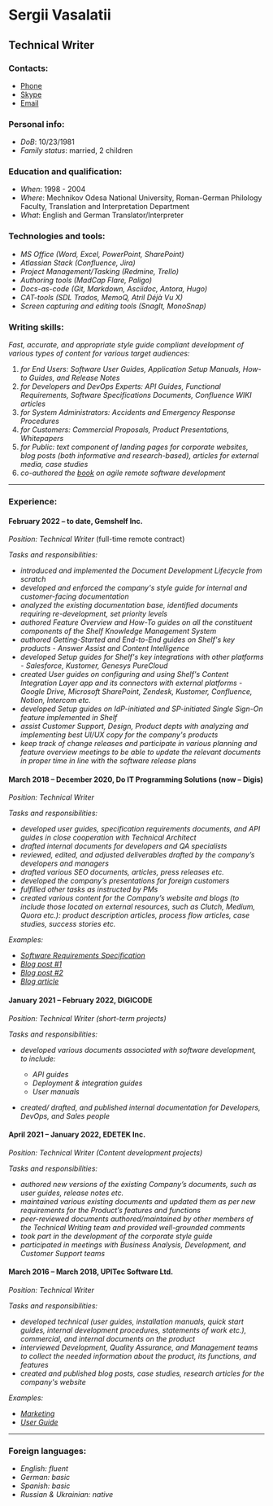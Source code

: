# Sergii Vasalatii

## Technical Writer

### Contacts: 

- <a href="tel:+380984376962">Phone</a>
- <a href="skype:Odessiter?call">Skype</a>
- <a href="mailto:svasalatii@gmail.com">Email</a>

### Personal info: 

* *DoB*: 10/23/1981
* *Family status*: married, 2 children

### Education and qualification:  

- *When*: 1998 - 2004 
- *Where*: Mechnikov Odesa National University, Roman-German Philology Faculty, Translation and Interpretation Department
- *What*: English and German Translator/Interpreter

### Technologies and tools:

* *MS Office (Word, Excel, PowerPoint, SharePoint)*
* *Atlassian Stack (Confluence, Jira)*
* *Project Management/Tasking (Redmine, Trello)*
* *Authoring tools (MadCap Flare, Paligo)*
* *Docs-as-code (Git, Markdown, Asciidoc, Antora, Hugo)*
* *CAT-tools (SDL Trados, MemoQ, Atril Déjà Vu X)*
* *Screen capturing and editing tools (SnagIt, MonoSnap)*

### Writing skills:

*Fast, accurate, and appropriate style guide compliant development of various types of content for various target audiences:*

1. *for End Users: Software User Guides, Application Setup Manuals, How-to Guides, and Release Notes*
2. *for Developers and DevOps Experts: API Guides, Functional Requirements, Software Specifications Documents, Confluence WIKI articles*
3. *for System Administrators: Accidents and Emergency Response Procedures*
4. *for Customers: Commercial Proposals, Product Presentations, Whitepapers*
5. *for Public: text component of landing pages for corporate websites, blog posts (both informative and research-based), articles for external media, case studies*
6. *co-authored the [book](https://www.amazon.com/Agile-Remote-Software-Development-Practical-ebook/dp/B088TRFW5F) on agile remote software development*
---
### Experience:

#### February 2022 – to date, Gemshelf Inc.

*Position: Technical Writer* (full-time remote contract)

*Tasks and responsibilities:*

* *introduced and implemented the Document Development Lifecycle from scratch*
* *developed and enforced the company's style guide for internal and customer-facing documentation*
* *analyzed the existing documentation base, identified documents requiring re-development, set priority levels*
* *authored Feature Overview and How-To guides on all the constituent components of the Shelf Knowledge Management System*
* *authored Getting-Started and End-to-End guides on Shelf's key products - Answer Assist and Content Intelligence*
* *developed Setup guides for Shelf's key integrations with other platforms - Salesforce, Kustomer, Genesys PureCloud*
* *created User guides on configuring and using Shelf's Content Integration Layer app and its connectors with external platforms - Google Drive, Microsoft SharePoint, Zendesk, Kustomer, Confluence, Notion, Intercom etc.*
* *developed Setup guides on IdP-initiated and SP-initiated Single Sign-On feature implemented in Shelf*
* *assist Customer Support, Design, Product depts with analyzing and implementing best UI/UX copy for the company's products*
* *keep track of change releases and participate in various planning and feature overview meetings to be able to update the relevant documents in proper time in line with the software release plans*

#### March 2018 – December 2020,	Do IT Programming Solutions (now – Digis)

*Position: Technical Writer*

*Tasks and responsibilities:*

* *developed user guides, specification requirements documents, and API guides in close cooperation with Technical Architect*
* *drafted internal documents for developers and QA specialists*
* *reviewed, edited, and adjusted deliverables drafted by the company’s developers and managers*
* *drafted various SEO documents, articles, press releases etc.* 
* *developed the company’s presentations for foreign customers* 
* *fulfilled other tasks as instructed by PMs*
* *created various content for the Company’s website and blogs (to include those located on external resources, such as Clutch, Medium, Quora etc.): product description articles, process flow articles, case studies, success stories etc.*

*Examples:*

* *[Software Requirements Specification](**https://docs.google.com/document/d/13avZT-4zEs42rdlRJTp92m6I98UhNcikinTK69fHLJc/edit#**)*
* *[Blog post #1](https://digiscorp.com/blog/why-do-startups-fail/)*
* *[Blog post #2](https://digiscorp.com/blog/a-bunch-of-reasons-to-build-a-crm-for-hospital-management/)*
* *[Blog article](https://digiscorp.com/blog/how-to-develop-a-diabetes-control-app-like-mysugr/)*


#### January 2021 – February 2022, 	DIGICODE

*Position: Technical Writer (short-term projects)*

*Tasks and responsibilities:*

* *developed various documents associated with software development, to include:*
  * *API guides*
  * *Deployment & integration guides*
  * *User manuals*

*  *created/ drafted, and published internal documentation for Developers, DevOps, and Sales people*


#### April 2021 – January 2022, 	EDETEK Inc.

*Position: Technical Writer (Content development projects)*

*Tasks and responsibilities:*

* *authored new versions of the existing Company’s documents, such as user guides, release notes etc.*
* *maintained various existing documents and updated them as per new requirements for the Product’s features and functions*
* *peer-reviewed documents authored/maintained by other members of the Technical Writing team and provided well-grounded comments*
* *took part in the development of the corporate style guide*
* *participated in meetings with Business Analysis, Development, and Customer Support teams*


#### March 2016 – March 2018,   UPITec Software Ltd.

*Position: Technical Writer*

*Tasks and responsibilities:*

  - *developed technical (user guides, installation manuals, quick start guides, internal development procedures, statements of work etc.), commercial, and internal documents on the product*
  - *interviewed Development, Quality Assurance, and Management teams to collect the needed information about the product, its functions, and features*
  - *created and published blog posts, case studies, research articles for the company's website*

*Examples:*

* *[Marketing](**https://drive.google.com/open?id=0Bwcd_OJ7rbbOcWRHMXpHUHZ6VXgyY1BST3pOcEx5TFlISDVj**)* 
* *[User Guide](**https://drive.google.com/open?id=0Bwcd_OJ7rbbOOXhpR2VqaEtUVWRxWUxjdWd5Vi1ubEdGd0lv**)*


---
### Foreign languages:

* *English: fluent*
* *German: basic*
* *Spanish: basic*
* *Russian & Ukrainian: native*
